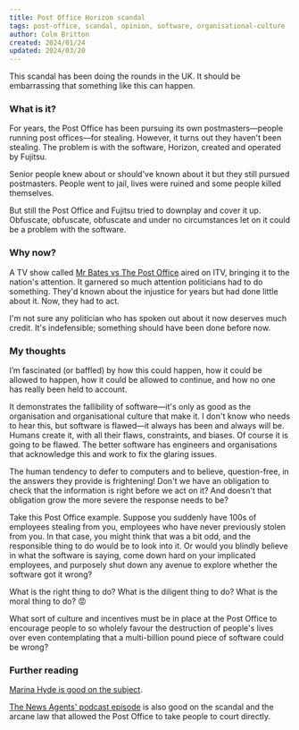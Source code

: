 ```yaml
---
title: Post Office Horizon scandal
tags: post-office, scandal, opinion, software, organisational-culture
author: Colm Britton
created: 2024/01/24
updated: 2024/03/20
---
```


This scandal has been doing the rounds in the UK. It should be embarrassing that something like this can happen.

### What is it?

For years, the Post Office has been pursuing its own postmasters—people running post offices—for stealing. However, it turns out they haven't been stealing. The problem is with the software, Horizon, created and operated by Fujitsu.

Senior people knew about or should've known about it but they still pursued postmasters. People went to jail, lives were ruined and some people killed themselves.

But still the Post Office and Fujitsu tried to downplay and cover it up. Obfuscate, obfuscate, obfuscate and under no circumstances let on it could be a problem with the software.

### Why now?

A TV show called [Mr Bates vs The Post Office](https://www.itv.com/watch/mr-bates-vs-the-post-office/10a0469/10a0469a0001) aired on ITV, bringing it to the nation's attention.
It garnered so much attention politicians had to do something. They'd known about the injustice for years but had done little about it. Now, they had to act.

I'm not sure any politician who has spoken out about it now deserves much credit. It's indefensible; something should have been done before now.

### My thoughts

I’m fascinated (or baffled) by how this could happen, how it could be allowed to happen, how it could be allowed to continue, and how no one has really been held to account.

It demonstrates the fallibility of software—it's only as good as the organisation and organisational culture that make it.
I don't know who needs to hear this, but software is flawed—it always has been and always will be. Humans create it, with all their flaws, constraints, and biases. Of course it is going to be flawed. The better software has engineers and organisations that acknowledge this and work to fix the glaring issues.

The human tendency to defer to computers and to believe, question-free, in the answers they provide is frightening! Don't we have an obligation to check that the information is right before we act on it?
And doesn't that obligation grow the more severe the response needs to be?

Take this Post Office example. Suppose you suddenly have 100s of employees stealing from you, employees who have never previously stolen from you. In that case, you might think that was a bit odd, and the responsible thing to do would be to look into it. Or would you blindly believe in what the software is saying, come down hard on your implicated employees, and purposely shut down any avenue to explore whether the software got it wrong?

What is the right thing to do? What is the diligent thing to do? What is the moral thing to do? 😡

What sort of culture and incentives must be in place at the Post Office to encourage people to so wholely favour the destruction of people's lives over even contemplating that a multi-billion pound piece of software could be wrong?

### Further reading

[Marina Hyde is good on the subject](https://www.theguardian.com/commentisfree/2024/jan/09/heroes-post-office-scandal-villains).

[The News Agents' podcast episode](https://podcasts.apple.com/gb/podcast/the-post-office-scandal-whos-to-blame-for-britains/id1640878689?i=1000640925479) is also good on the scandal and the arcane law that allowed the Post Office to take people to court directly.
